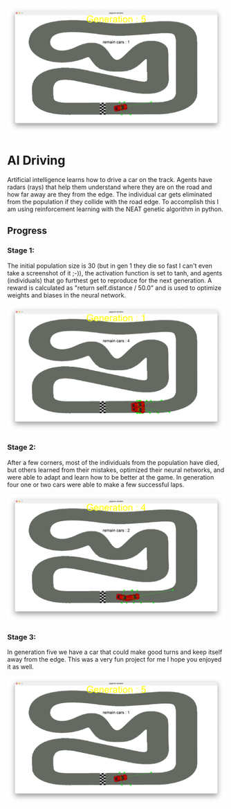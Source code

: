 <h1 align="center">
  <picture>
    <source media="(prefers-color-scheme: dark)" srcset="https://github.com/UPocek/Car_AI/blob/main/results/gen5.png">
    <img alt="Flutter" src="https://github.com/UPocek/Car_AI/blob/main/results/gen5.png">
  </picture>
</h1>

# AI Driving

  Artificial intelligence learns how to drive a car on the track. Agents have radars (rays) that help them understand where they are on the road and how far away are they from the edge. The individual car gets eliminated from the population if they collide with the road edge. To accomplish this I am using reinforcement learning with the NEAT genetic algorithm in python.
  
## Progress

  ### Stage 1:
  The initial population size is 30 (but in gen 1 they die so fast I can't even take a screenshot of it ;-)), the activation function is set to tanh, and agents (individuals) that go furthest get to reproduce for the next generation. A reward is calculated as "return self.distance / 50.0" and is used to optimize weights and biases in the neural network.
  
  ![START](https://github.com/UPocek/Car_AI/blob/main/results/gen1.png)
  
  ### Stage 2:
  After a few corners, most of the individuals from the population have died, but others learned from their mistakes, optimized their neural networks, and were able to adapt and learn how to be better at the game. In generation four one or two cars were able to make a few successful laps.
  
  ![MID GAME](https://github.com/UPocek/Car_AI/blob/main/results/gen4.png)
  
  ### Stage 3:
  In generation five we have a car that could make good turns and keep itself away from the edge. This was a very fun project for me I hope you enjoyed it as well.

  ![SUPREMACY](https://github.com/UPocek/Car_AI/blob/main/results/gen5.png)
